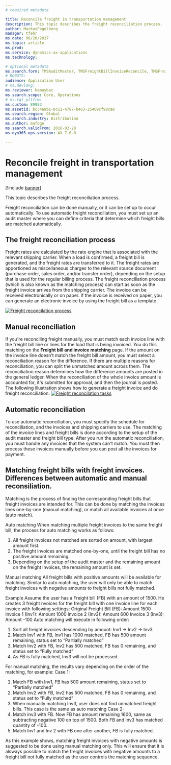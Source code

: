 ```yaml
---
# required metadata

title: Reconcile freight in transportation management
description: This topic describes the freight reconciliation process.
author: MarkusFogelberg
manager: tfehr
ms.date: 06/20/2017
ms.topic: article
ms.prod: 
ms.service: dynamics-ax-applications
ms.technology: 

# optional metadata
ms.search.form: TMSAuditMaster, TMSFreightBillInvoiceReconcile, TMSFreightBillSummary, TMSFreightBillType, TMSFreightMatchReason, TMSInvoiceTable,TMSFBDetailReconcile,TMSInvoiceLineReconcile,TMSReconcileInvoice, TMSFreightBillDetail, TMSFreightBillTypeAssignment, TMSRejectInvoiceLine, TMSMiscellaneousCharge
# ROBOTS: 
audience: Application User
# ms.devlang: 
ms.reviewer: kamaybac
ms.search.scope: Core, Operations
# ms.tgt_pltfrm: 
ms.custom: 89983
ms.assetid: bc34a9b1-0c11-4797-b463-25409cf98ca8
ms.search.region: Global
ms.search.industry: Distribution
ms.author: mafoge
ms.search.validFrom: 2016-02-28
ms.dyn365.ops.version: AX 7.0.0

---
```


# Reconcile freight in transportation management

[!include [banner](../includes/banner.md)]

This topic describes the freight reconciliation process.

Freight reconciliation can be done manually, or it can be set up to occur automatically. To use automatic freight reconciliation, you must set up an audit master where you can define criteria that determine which freight bills are matched automatically.

## The freight reconciliation process
Freight rates are calculated by the rate engine that is associated with the relevant shipping carrier. When a load is confirmed, a freight bill is generated, and the freight rates are transferred to it. The freight rates are apportioned as miscellaneous charges to the relevant source document (purchase order, sales order, and/or transfer order), depending on the setup that is used for the regular billing process. The freight reconciliation process (which is also known as the matching process) can start as soon as the freight invoice arrives from the shipping carrier. The invoice can be received electronically or on paper. If the invoice is received on paper, you can generate an electronic invoice by using the freight bill as a template. 

[![Freight reconcilation process](./media/freight-reconcilation-process.jpg)](./media/freight-reconcilation-process.jpg)

## Manual reconciliation
If you're reconciling freight manually, you must match each invoice line with the freight bill line or lines for the load that is being invoiced. You do this matching on the **Freight bill and invoice matching** page. If the amount on the invoice line doesn’t match the freight bill amount, you must select a reconciliation reason for the difference. If there are multiple reasons for reconciliation, you can split the unmatched amount across them. The reconciliation reason determines how the difference amounts are posted in the general ledger. When the reconciliation of the whole invoice amount is accounted for, it's submitted for approval, and then the journal is posted. The following illustration shows how to generate a freight invoice and do freight reconciliation. 
[![Freight reconcilation tasks](./media/processflowforfreightreconciliation.jpg)](./media/processflowforfreightreconciliation.jpg)
## Automatic reconciliation
To use automatic reconciliation, you must specify the schedule for reconciliation, and the invoices and shipping carriers to use. The matching of the invoice lines and freight bills is done according to the setup of the audit master and freight bill type. After you run the automatic reconciliation, you must handle any invoices that the system can't match. You must then process these invoices manually before you can post all the invoices for payment.

## Matching freight bills with freight invoices. Differences between automatic and manual reconsiliation.
Matching is the process of finding the corresponding freight bills that freight invoices are intended for. This can be done by matching the invoices lines one-by-one (manual matching), or match all available invoices at once (auto match). 

Auto matching
When matching multiple freight invoices to the same freight bill, the process for auto matching works as follows:
1.	All freight invoices not matched are sorted on amount, with largest amount first.
2.	The freight invoices are matched one-by-one, until the freight bill has no positive amount remaining.
3.	Depending on the setup of the audit master and the remaining amount on the freight invoices, the remaining amount is set.

Manual matching
All freight bills with positive amounts will be available for matching. Similar to auto matching, the user will only be able to match freight invoices with negative amounts to freight bills not fully matched. 

Example
Assume the user has a Freight bill (FB) with an amount of 1500. He creates 3 freight nvoices for the freight bill with one invoice line for each invoice with following settings:
Original Freight Bill (FB): Amount 1500
Invoice 1 (Inv1): Amount 1000
Invoice 2 (Inv2): Amount 600
Invoice 3 (Inv3): Amount -100
Auto matching will execute in following order:
1.	Sort all freight invoices descending by amount: Inv1 -> Inv2 -> Inv3
2.	Match Inv1 with FB, Inv1 has 1000 matched, FB has 500 amount remaining, status set to “Partially matched”
3.	Match Inv2 with FB, Inv2 has 500 matched, FB has 0 remaining, and status set to “Fully matched”
4.	As FB is fully matched, Inv3 will not be processed.

For manual matching, the results vary depending on the order of the matching, for example:
Case 1: 
1.	Match FB with Inv1, FB has 500 amount remaining, status set to “Partially matched”
2.	Match Inv2 with FB, Inv2 has 500 matched, FB has 0 remaining, and status set to “Fully matched”
3.	When manually matching Inv3, user does not find unmatched freight bills.
This case is the same as auto matching
Case 2:
1.	Match inv3 with FB. Now FB has amount remaining 1600, same as subtracting negative 100 on top of 1500. Both FB and Inv3 has matched quantity of -100.
2.	Match Inv1 and Inv 2 with FB one after another, FB is fully matched. 

As this example shows, matching freight invoices with negative amounts is suggested to be done using manual matching only. This will ensure that it is alsways possible to match the freight invoices with negative amounts to a freight bill not fully matched as the user controls the matching sequence. 
